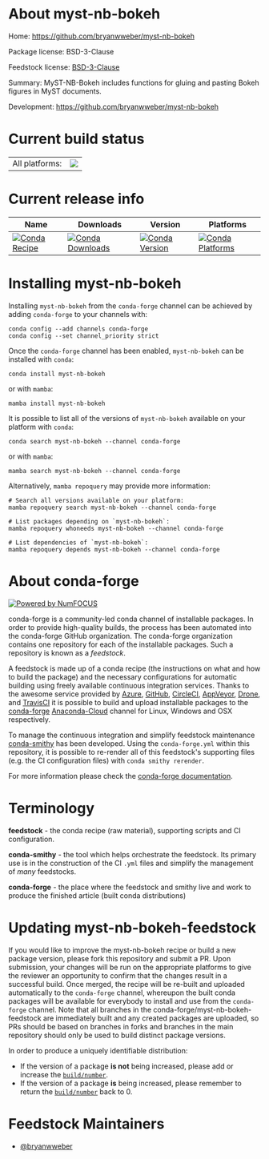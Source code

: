 About myst-nb-bokeh
===================

Home: https://github.com/bryanwweber/myst-nb-bokeh

Package license: BSD-3-Clause

Feedstock license: [BSD-3-Clause](https://github.com/conda-forge/myst-nb-bokeh-feedstock/blob/main/LICENSE.txt)

Summary: MyST-NB-Bokeh includes functions for gluing and pasting Bokeh figures in MyST documents.

Development: https://github.com/bryanwweber/myst-nb-bokeh

Current build status
====================


<table><tr><td>All platforms:</td>
    <td>
      <a href="https://dev.azure.com/conda-forge/feedstock-builds/_build/latest?definitionId=15957&branchName=main">
        <img src="https://dev.azure.com/conda-forge/feedstock-builds/_apis/build/status/myst-nb-bokeh-feedstock?branchName=main">
      </a>
    </td>
  </tr>
</table>

Current release info
====================

| Name | Downloads | Version | Platforms |
| --- | --- | --- | --- |
| [![Conda Recipe](https://img.shields.io/badge/recipe-myst--nb--bokeh-green.svg)](https://anaconda.org/conda-forge/myst-nb-bokeh) | [![Conda Downloads](https://img.shields.io/conda/dn/conda-forge/myst-nb-bokeh.svg)](https://anaconda.org/conda-forge/myst-nb-bokeh) | [![Conda Version](https://img.shields.io/conda/vn/conda-forge/myst-nb-bokeh.svg)](https://anaconda.org/conda-forge/myst-nb-bokeh) | [![Conda Platforms](https://img.shields.io/conda/pn/conda-forge/myst-nb-bokeh.svg)](https://anaconda.org/conda-forge/myst-nb-bokeh) |

Installing myst-nb-bokeh
========================

Installing `myst-nb-bokeh` from the `conda-forge` channel can be achieved by adding `conda-forge` to your channels with:

```
conda config --add channels conda-forge
conda config --set channel_priority strict
```

Once the `conda-forge` channel has been enabled, `myst-nb-bokeh` can be installed with `conda`:

```
conda install myst-nb-bokeh
```

or with `mamba`:

```
mamba install myst-nb-bokeh
```

It is possible to list all of the versions of `myst-nb-bokeh` available on your platform with `conda`:

```
conda search myst-nb-bokeh --channel conda-forge
```

or with `mamba`:

```
mamba search myst-nb-bokeh --channel conda-forge
```

Alternatively, `mamba repoquery` may provide more information:

```
# Search all versions available on your platform:
mamba repoquery search myst-nb-bokeh --channel conda-forge

# List packages depending on `myst-nb-bokeh`:
mamba repoquery whoneeds myst-nb-bokeh --channel conda-forge

# List dependencies of `myst-nb-bokeh`:
mamba repoquery depends myst-nb-bokeh --channel conda-forge
```


About conda-forge
=================

[![Powered by
NumFOCUS](https://img.shields.io/badge/powered%20by-NumFOCUS-orange.svg?style=flat&colorA=E1523D&colorB=007D8A)](https://numfocus.org)

conda-forge is a community-led conda channel of installable packages.
In order to provide high-quality builds, the process has been automated into the
conda-forge GitHub organization. The conda-forge organization contains one repository
for each of the installable packages. Such a repository is known as a *feedstock*.

A feedstock is made up of a conda recipe (the instructions on what and how to build
the package) and the necessary configurations for automatic building using freely
available continuous integration services. Thanks to the awesome service provided by
[Azure](https://azure.microsoft.com/en-us/services/devops/), [GitHub](https://github.com/),
[CircleCI](https://circleci.com/), [AppVeyor](https://www.appveyor.com/),
[Drone](https://cloud.drone.io/welcome), and [TravisCI](https://travis-ci.com/)
it is possible to build and upload installable packages to the
[conda-forge](https://anaconda.org/conda-forge) [Anaconda-Cloud](https://anaconda.org/)
channel for Linux, Windows and OSX respectively.

To manage the continuous integration and simplify feedstock maintenance
[conda-smithy](https://github.com/conda-forge/conda-smithy) has been developed.
Using the ``conda-forge.yml`` within this repository, it is possible to re-render all of
this feedstock's supporting files (e.g. the CI configuration files) with ``conda smithy rerender``.

For more information please check the [conda-forge documentation](https://conda-forge.org/docs/).

Terminology
===========

**feedstock** - the conda recipe (raw material), supporting scripts and CI configuration.

**conda-smithy** - the tool which helps orchestrate the feedstock.
                   Its primary use is in the construction of the CI ``.yml`` files
                   and simplify the management of *many* feedstocks.

**conda-forge** - the place where the feedstock and smithy live and work to
                  produce the finished article (built conda distributions)


Updating myst-nb-bokeh-feedstock
================================

If you would like to improve the myst-nb-bokeh recipe or build a new
package version, please fork this repository and submit a PR. Upon submission,
your changes will be run on the appropriate platforms to give the reviewer an
opportunity to confirm that the changes result in a successful build. Once
merged, the recipe will be re-built and uploaded automatically to the
`conda-forge` channel, whereupon the built conda packages will be available for
everybody to install and use from the `conda-forge` channel.
Note that all branches in the conda-forge/myst-nb-bokeh-feedstock are
immediately built and any created packages are uploaded, so PRs should be based
on branches in forks and branches in the main repository should only be used to
build distinct package versions.

In order to produce a uniquely identifiable distribution:
 * If the version of a package **is not** being increased, please add or increase
   the [``build/number``](https://docs.conda.io/projects/conda-build/en/latest/resources/define-metadata.html#build-number-and-string).
 * If the version of a package **is** being increased, please remember to return
   the [``build/number``](https://docs.conda.io/projects/conda-build/en/latest/resources/define-metadata.html#build-number-and-string)
   back to 0.

Feedstock Maintainers
=====================

* [@bryanwweber](https://github.com/bryanwweber/)

